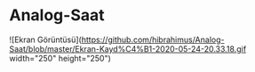 # Analog-Saat

![Ekran Görüntüsü](https://github.com/hibrahimus/Analog-Saat/blob/master/Ekran-Kayd%C4%B1-2020-05-24-20.33.18.gif width="250" height="250")
